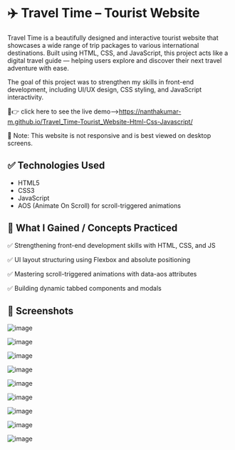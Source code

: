 # ✈️ Travel Time – Tourist Website

Travel Time is a beautifully designed and interactive tourist website that showcases a wide range of trip packages to various international destinations. Built using HTML, CSS, and JavaScript, this project acts like a digital travel guide — helping users explore and discover their next travel adventure with ease.

The goal of this project was to strengthen my skills in front-end development, including UI/UX design, CSS styling, and JavaScript interactivity.
 
🔗👉 click here to see the live demo-->https://nanthakumar-m.github.io/Travel_Time-Tourist_Website-Html-Css-Javascript/

🚫 Note: This website is not responsive and is best viewed on desktop screens.

## ✅ Technologies Used

- HTML5
- CSS3
- JavaScript
- AOS (Animate On Scroll) for scroll-triggered animations

## 🎯 What I Gained  / Concepts Practiced

✅ Strengthening front-end development skills with HTML, CSS, and JS

✅ UI layout structuring using Flexbox and absolute positioning

✅ Mastering scroll-triggered animations with data-aos attributes

✅ Building dynamic tabbed components and modals

## 📸 Screenshots

![image](https://github.com/user-attachments/assets/c014861a-5b8c-48e1-b7e1-3b497912f1db)

![image](https://github.com/user-attachments/assets/8303474b-5baa-4577-93a7-6be01fc662ca)

![image](https://github.com/user-attachments/assets/2bd76e5c-b003-4734-a4a0-ad54b819a3f6)

![image](https://github.com/user-attachments/assets/897417fc-b78d-4a1c-83cb-1a6c37680719)

![image](https://github.com/user-attachments/assets/4fda1e51-bf69-4e78-835b-f359f261594f)

![image](https://github.com/user-attachments/assets/1537901a-8762-419c-952f-7c0d14c3850c)

![image](https://github.com/user-attachments/assets/b3a9681c-71cd-4363-8ab4-f32024dfdcb3)

![image](https://github.com/user-attachments/assets/fadbfb07-95e1-4b42-bf40-309f2e7967f8)

![image](https://github.com/user-attachments/assets/efe2260f-4f6f-45a4-8cb1-fcb3134018f1)








